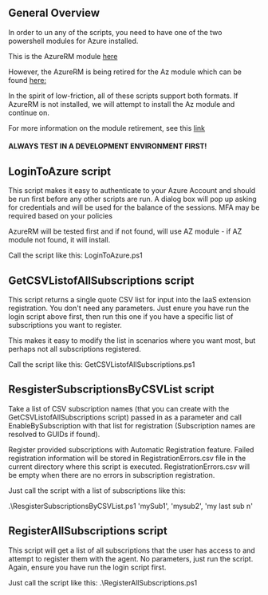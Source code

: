 ## General Overview

In order to un any of the scripts, you need to have one of the two powershell modules for Azure installed.

This is the AzureRM module [here](https://learn.microsoft.com/en-us/powershell/azure/azurerm/overview?view=azurermps-6.13.0)

However, the AzureRM is being retired for the Az module which can be found [here:](https://learn.microsoft.com/en-us/powershell/azure/install-az-ps?view=azps-9.0.1)

In the spirit of low-friction, all of these scripts support both formats.  If AzureRM is not installed, we will attempt to install the Az module and continue on.

For more information on the module retirement, see this [link](https://learn.microsoft.com/en-us/powershell/azure/migrate-from-azurerm-to-az?view=azps-9.0.1)

#### ALWAYS TEST IN A DEVELOPMENT ENVIRONMENT FIRST!

## LoginToAzure script

This script makes it easy to authenticate to your Azure Account and should be run first before any other scripts are run.  A dialog box will pop up asking for credentials and will be used for the balance of the sessions.  MFA may be required based on your policies

AzureRM will be tested first and if not found, will use AZ module - if AZ module not found, it will install.

Call the script like this:
LoginToAzure.ps1

## GetCSVListofAllSubscriptions script

This script returns a single quote CSV list for input into the IaaS extension registration.  You don't need any parameters.  Just enure you have run the login script above first, then run this one if you have a specific list of subscriptions you want to register.

This makes it easy to modify the list in scenarios where you want most, but perhaps not all subscriptions registered.

Call the script like this:
GetCSVListofAllSubscriptions.ps1

## ResgisterSubscriptionsByCSVList script

Take a list of CSV subscription names (that you can create with the GetCSVListofAllSubscriptions script) passed in as a parameter and call EnableBySubscription with that list for registration (Subscription names are resolved to GUIDs if found).

Register provided subscriptions with Automatic Registration feature. Failed registration information will be stored in RegistrationErrors.csv
file in the current directory where this script is executed. RegistrationErrors.csv will be empty when there are no errors in subscription registration.

Just call the script with a list of subscriptions like this:

.\ResgisterSubscriptionsByCSVList.ps1 'mySub1', 'mysub2', 'my last sub n'

## RegisterAllSubscriptions script
This script will get a list of all subscriptions that the user has access to and attempt to register them with the agent.  No parameters, just run the script.  Again, ensure you have run the login script first.

Just call the script like this:
.\RegisterAllSubscriptions.ps1
